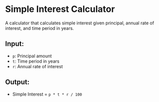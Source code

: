 # Simple Interest Calculator

A calculator that calculates simple interest given principal, annual rate of interest, and time period in years.

## Input:
- `p`: Principal amount  
- `t`: Time period in years  
- `r`: Annual rate of interest  

## Output:
- Simple Interest = `p * t * r / 100`
